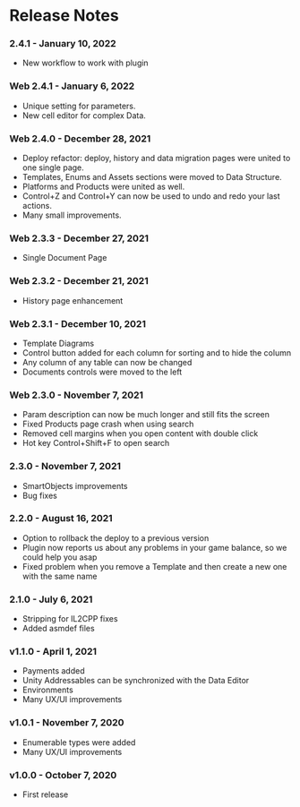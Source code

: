 # Release Notes

### 2.4.1 - January 10, 2022
* New workflow to work with plugin

### Web 2.4.1 - January 6, 2022
* Unique setting for parameters.
* New cell editor for complex Data.

### Web 2.4.0 - December 28, 2021
* Deploy refactor: deploy, history and data migration pages were united to one single page.
* Templates, Enums and Assets sections were moved to Data Structure.
* Platforms and Products were united as well.
* Control+Z and Control+Y can now be used to undo and redo your last actions.
* Many small improvements.

### Web 2.3.3 - December 27, 2021
* Single Document Page

### Web 2.3.2 - December 21, 2021
* History page enhancement

### Web 2.3.1 - December 10, 2021
* Template Diagrams
* Control button added for each column for sorting and to hide the column
* Any column of any table can now be changed
* Documents controls were moved to the left

### Web 2.3.0 - November 7, 2021
* Param description can now be much longer and still fits the screen
* Fixed Products page crash when using search
* Removed cell margins when you open content with double click
* Hot key Control+Shift+F to open search

### 2.3.0 - November 7, 2021
* SmartObjects improvements
* Bug fixes

### 2.2.0 - August 16, 2021
* Option to rollback the deploy to a previous version
* Plugin now reports us about any problems in your game balance, so we could help you asap
* Fixed problem when you remove a Template and then create a new one with the same name

### 2.1.0 - July 6, 2021
* Stripping for IL2CPP fixes
* Added asmdef files

### v1.1.0 - April 1, 2021
* Payments added
* Unity Addressables can be synchronized with the Data Editor
* Environments
* Many UX/UI improvements

### v1.0.1 - November 7, 2020
* Enumerable types were added
* Many UX/UI improvements

### v1.0.0 - October 7, 2020
* First release
